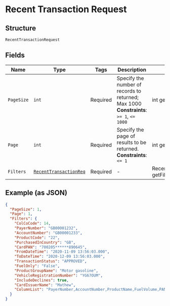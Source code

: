 
# Recent Transaction Request

## Structure

`RecentTransactionRequest`

## Fields

| Name | Type | Tags | Description | Getter | Setter |
|  --- | --- | --- | --- | --- | --- |
| `PageSize` | `int` | Required | Specify the number of records to returned; Max 1000<br>**Constraints**: `>= 1`, `<= 1000` | int getPageSize() | setPageSize(int pageSize) |
| `Page` | `int` | Required | Specify the page of results to be returned.<br>**Constraints**: `<= 1` | int getPage() | setPage(int page) |
| `Filters` | [`RecentTransactionReq`](../../doc/models/recent-transaction-req.md) | Required | - | RecentTransactionReq getFilters() | setFilters(RecentTransactionReq filters) |

## Example (as JSON)

```json
{
  "PageSize": 1,
  "Page": 1,
  "Filters": {
    "ColCoCode": 14,
    "PayerNumber": "GB00001232",
    "AccountNumber": "GB00001233",
    "ProductCode": "22",
    "PurchasedInCountry": "GB",
    "CardPAN": "700205******890645",
    "FromDateTime": "2020-11-09 13:56:03.000",
    "ToDateTime": "2020-12-09 13:56:03.000",
    "TransactionStatus": "APPROVED",
    "FuelOnly": "False",
    "ProductGroupName": "Motor gasoline",
    "VehicleRegistrationNumber": "YG67OUM",
    "IncludeDeclines": true,
    "CardIssuerName": "Mathew",
    "ColumnList": "PayerNumber,AccountNumber,ProductName,FuelVolume,PAN"
  }
}
```

